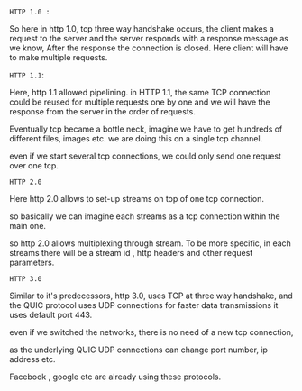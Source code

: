 
`HTTP 1.0 :`

So here in http 1.0, tcp three way handshake occurs, the client makes a request to the server and the server responds with a response message as we know,  After the response the connection is closed. Here client will have to make multiple requests.

`HTTP 1.1`:

Here, http 1.1 allowed pipelining. in HTTP 1.1, the same TCP connection could be reused for multiple requests one by one and we will have the response from the server in the order of requests.

Eventually tcp became a bottle neck, imagine we have to get hundreds of different files, images etc. we are doing this on a single tcp channel.


even if we start several tcp connections, we could only send one request over one tcp.


`HTTP 2.0`

Here http 2.0 allows to set-up streams  on top of one tcp connection.

so basically we can imagine each streams as a tcp connection within the main one.

so http 2.0 allows multiplexing through stream. To be more specific, in each streams there will be a stream id , http headers and other request parameters. 


`HTTP 3.0`

Similar to it's predecessors, http 3.0, uses TCP at three way handshake, and the QUIC protocol uses UDP connections for faster data transmissions it uses default port 443.

even if we switched the networks, there is no need of a new tcp connection, 

as the underlying QUIC  UDP connections can change port number, ip address etc.

Facebook , google  etc are already using these protocols.